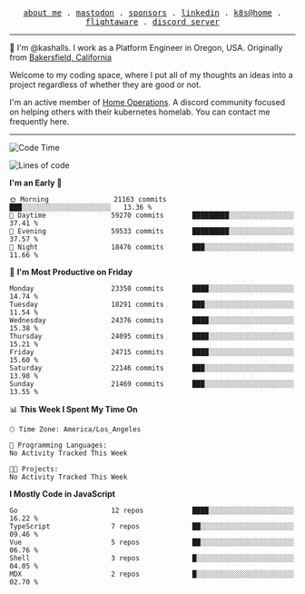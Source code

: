 <p align="center">
  <samp>
    <a href="https://jordanjones.org/">about me</a> .
    <a rel="me" href="https://mastodon.social/@kashall">mastodon</a> .
    <a href="https://github.com/sponsors/kashalls">sponsors</a> .
    <a href="https://linkedin.com/in/jordpjones">linkedin</a> .
    <a href="https://github.com/kashalls/home-cluster">k8s@home</a> .
    <a href="https://flightaware.com/adsb/stats/user/kashalls">flightaware</a> .
    <a href="https://discord.gg/V2WrCfqba9">discord server</a>
  </samp>
</p>

----------------------------------------------------------------

:wave: I'm @kashalls. I work as a Platform Engineer in Oregon, USA. Originally from [Bakersfield, California](https://maps.app.goo.gl/QQMtywTWghpXB6Tu6)

Welcome to my coding space, where I put all of my thoughts an ideas into a project regardless of whether they are good or not.

I'm an active member of [Home Operations](https://discord.gg/home-operations). A discord community focused on helping others with their kubernetes homelab. You can contact me frequently here.

----------------------------------------------------------------
<!--START_SECTION:waka-->
![Code Time](http://img.shields.io/badge/Code%20Time-2%2C484%20hrs%2039%20mins-blue)

![Lines of code](https://img.shields.io/badge/From%20Hello%20World%20I%27ve%20Written-13.8%20million%20lines%20of%20code-blue)

**I'm an Early 🐤** 

```text
🌞 Morning                21163 commits       ███░░░░░░░░░░░░░░░░░░░░░░   13.36 % 
🌆 Daytime                59270 commits       █████████░░░░░░░░░░░░░░░░   37.41 % 
🌃 Evening                59533 commits       █████████░░░░░░░░░░░░░░░░   37.57 % 
🌙 Night                  18476 commits       ███░░░░░░░░░░░░░░░░░░░░░░   11.66 % 
```
📅 **I'm Most Productive on Friday** 

```text
Monday                   23350 commits       ████░░░░░░░░░░░░░░░░░░░░░   14.74 % 
Tuesday                  18291 commits       ███░░░░░░░░░░░░░░░░░░░░░░   11.54 % 
Wednesday                24376 commits       ████░░░░░░░░░░░░░░░░░░░░░   15.38 % 
Thursday                 24095 commits       ████░░░░░░░░░░░░░░░░░░░░░   15.21 % 
Friday                   24715 commits       ████░░░░░░░░░░░░░░░░░░░░░   15.60 % 
Saturday                 22146 commits       ███░░░░░░░░░░░░░░░░░░░░░░   13.98 % 
Sunday                   21469 commits       ███░░░░░░░░░░░░░░░░░░░░░░   13.55 % 
```


📊 **This Week I Spent My Time On** 

```text
🕑︎ Time Zone: America/Los_Angeles

💬 Programming Languages: 
No Activity Tracked This Week

🐱‍💻 Projects: 
No Activity Tracked This Week
```

**I Mostly Code in JavaScript** 

```text
Go                       12 repos            ████░░░░░░░░░░░░░░░░░░░░░   16.22 % 
TypeScript               7 repos             ██░░░░░░░░░░░░░░░░░░░░░░░   09.46 % 
Vue                      5 repos             ██░░░░░░░░░░░░░░░░░░░░░░░   06.76 % 
Shell                    3 repos             █░░░░░░░░░░░░░░░░░░░░░░░░   04.05 % 
MDX                      2 repos             █░░░░░░░░░░░░░░░░░░░░░░░░   02.70 % 
```




<!--END_SECTION:waka-->
